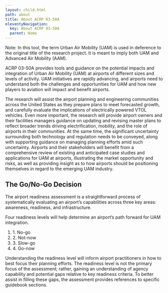 ```yaml
---
layout: child.html
path: about
title: About ACRP 03-50A
eleventyNavigation:
  key: About ACRP 03-50A
  parent: Home
---
```

<p class="bg-primary-light p-3"><span class="font-bold">Note:</span> In this tool, the term Urban Air Mobility (UAM) is used in deference to the original title of the research project. It is meant to imply both UAM and Advanced Air Mobility (AAM).</p>

ACRP 03-50A provides tools and guidance on the potential impacts and integration of Urban Air Mobility (UAM) at airports of different sizes and levels of activity. UAM initiatives are rapidly advancing, and airports need to understand both the challenges and opportunities for UAM and how new players to aviation will impact and benefit airports.

The research will assist the airport planning and engineering communities across the United States as they prepare plans to meet forecasted growth, and carefully evaluate the implications of electrically powered VTOL vehicles. Even more important, the research will provide airport owners and their facilities managers guidance on updating and revising master plans to reflect broader trends driving electrification, mobility, and the role of airports in their communities. At the same time, the significant uncertainty surrounding both technology and regulation needs to be conveyed, along with supporting guidance on managing planning efforts amid such uncertainty. Airports and their stakeholders will benefit from a comprehensive review of existing and anticipated case studies and applications for UAM at airports, illustrating the market opportunity and risks, as well as providing insight as to how airports should be positioning themselves in regard to the emerging UAM industry.

## The Go/No-Go Decision

The airport readiness assessment is a straightforward process of systematically evaluating an airport’s capabilities across three key areas: awareness, readiness, and infrastructure.  

Four readiness levels will help determine an airport’s path forward for UAM integration.

  <ol class="flex justify-between ml-0 text-center">
      <li class=" list-none m-0 border-t-8 border-error flex-1 pt-3 font-bold text-lg">1. No-go</li>
      <li class=" list-none m-0 border-t-8 border-orange flex-1 pt-3 font-bold text-lg">2. Not-now</li>
      <li class=" list-none m-0 border-t-8 border-yellow flex-1 pt-3 font-bold text-lg">3. Slow-go</li>
      <li class=" list-none m-0 border-t-8 border-green flex-1 pt-3 font-bold text-lg">4. Go-now</li>
  </ol>
  
Understanding the readiness level will inform airport practitioners in how to best focus their planning efforts. The readiness level is not the primary focus of the assessment; rather, gaining an understanding of agency capability and potential gaps relative to key readiness criteria. To better assist in filling these gaps, the assessment provides references to specific guidebook sections.

